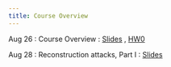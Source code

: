 ```yaml
---
title: Course Overview
---
```


Aug 26
: Course Overview
  : [Slides](https://drive.google.com/file/d/1PXlvi5ygoQX6gEhLFY6ONCkESkriSxUZ/view?usp=sharing)
  , [HW0](https://www.overleaf.com/read/fmybyrsrstqg#98d050)


Aug 28
: Reconstruction attacks, Part I
  : [Slides](https://drive.google.com/file/d/1Ah26qmHGw4umXBRDZv10q6_zWl3b-tZP/view?usp=sharing)

